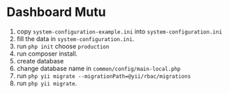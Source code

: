 # Dashboard Mutu

1. copy `system-configuration-example.ini` into `system-configuration.ini`
2. fill the data in `system-configuration.ini`.
3. run `php init` choose `production`
4. run composer install.
5. create database
6. change database name in `common/config/main-local.php`
7. run `php yii migrate --migrationPath=@yii/rbac/migrations`
8. run `php yii migrate`.
